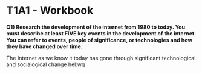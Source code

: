 # T1A1 - Workbook

**Q1) Research the development of the internet from 1980 to today. You must describe at least FIVE key events in the development of the internet. You can refer to events, people of significance, or technologies and how they have changed over time.**

The Internet as we know it today has gone through significant technological and
socialogical change hel:wq



